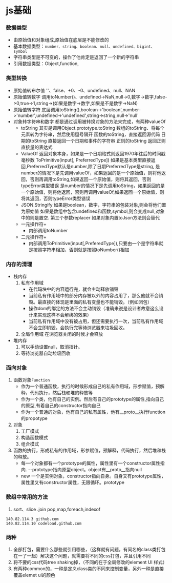 # js基础
### 数据类型
- 由原始值和对象组成,原始值在底层是不能修改的
- 基本数据类型：`number、string、boolean、null、undefined、bigint、symbol`
- 字符串类型是不可变的，操作了他肯定是返回了一个新的字符串
- 引用数据类型：Object,function,
### 类型转换
- 原始值转布尔值
  ''、false、+0、-0、undefined、null、NAN
- 原始值转数字
  调用toNumber()、undefined->NaN,null->0,数字->数字,false->0,true->1,string->(如果是数字->数字,如果是不是数字->NaN)
- 原始值转字符
  底层调用toString(),boolean->'boolean',number->'number',undefined->'undefined',string->string,null->'null'
- 对象转字符串和数字
  都是通过调用被转换对象的方法来完成，有两种valueOf
  - toString
     其实是调用Object.prototype.toString
     数组的toString、将每个元素转为字符串，然后使用逗号隔开
     函数的toString，直接返回源代码
     日期的toString 直接返回一个日期和事件的字符串
     正则的toString 返回正则直接量的表达式
  - ValueOf
    返回对象本身，如果是一个日期格式则返回1970年往后的时间戳毫秒数
  ToPrimitive(input[, PreferredType])
    如果是基本类型直接返回,PreferredType默认是number,除了日期PreferredType是string,
    是number的情况下是先调用valueOf，如果返回的是一个原始值，则将他返回，否则再调用toString,如果返回一个原始值，则将其返回，否则typeError类型错误
    是number的情况下是先调用toString，如果返回的是一个原始值，则将他返回，否则再调用valueOf,如果返回一个原始值，则将其返回，否则typeError类型错误
  - JSON.Stringify
    如果是boolean，数字，字符串的包装对象,则会将他们置为原始值
    如果是数组中包含undefined和函数,symbol,则会变成null,对象中的则是置空.
    第三个参数replacer
    如果对象内置toJson方法则会替代
  - 一元操作符+
    - 内部调用toNumber
  - 二元操作符+  
    - 内部调用ToPrimitive(input[,PreferedType]),只要由一个是字符串就是按照字符串相加，否则就是按照toNumber()相加
    
### 内存的清理
- 栈内存
  1. 私有作用域
     - 在代码块中的内容运行完，就会主动释放销毁
     - 当前私有作用域中的部分内存被以外的内容占用了，那么他就不会销毁。最直接的体现是里面的私有变量也不能销毁。（例如闭包）
     - 操作dom的绑定的方法不会主动销毁（准确来说是设计者故意这么设计来实现这样不会解绑的效果）
     - 当前私有作用域中没有被占用，但还需要执行一次，当前私有作用域不会立即销毁，会执行完等待浏览器来垃圾回收。
  2. 全局作用域
     在浏览器关闭的时候才会释放
- 堆内存
  1. 可以手动设置null，取消指针。
  2. 等待浏览器自动垃圾回收
### 面向对象
1. 函数对象`Function`
   - 作为一个普通函数，执行的时候形成自己的私有作用域，形参赋值，预解释，代码执行，然后栈和堆的释放等
   - 作为一个类，他有自己的实例。然后有自己的prototype的属性,指向自己的原型,有着自己的constructor指向自己
   - 作为一个普通的对象，他有自己的私有属性，他有__proto__执行function的propotype
1. 对象
   1. 工厂模式
   2. 构造函数模式
   3. 组合模式
1. 函数的执行，形成私有的作用域，形参赋值，预解释，代码执行，然后堆和栈的释放。
   - 每一个对象都有一个prototype的属性，属性里有一个constructor属性指向.   --prototype指向原型object。object有__proto__指向null
   - new 一个是实例对象，constructor指向自身。自身又有prototype属性，属性里又有constructor属性，无限循环。prototype
### 数组中常用的方法
1. sort、slice .join pop,map,foreach,indexof
```text
140.82.114.3 github.com
140.82.114.10 codeload.github.com
```
### 两种
1. 全部打包，需要什么那些就引用哪些，（这样就有问题，有同名的class类打包在一了一起）解决这个问题，就需要将不同的css打包，并且引用不同
2. 将不要的css代码tree shaking掉，（不同的在于全局修改的element UI 样式）
3. 有两种common的，一种是定义class类的不同来控制变量，另外一种是直接覆盖elemet ui的颜色
